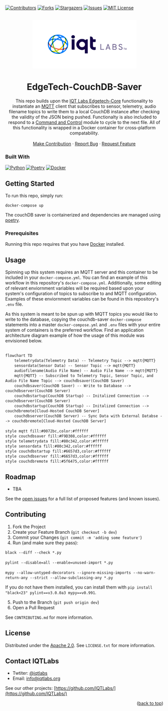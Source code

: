 <a name="readme-top"></a>

[contributors-shield]: https://img.shields.io/github/contributors/IQTLabs/edgetech-couchdb-saver.svg?style=for-the-badge
[contributors-url]: https://github.com/IQTLabs/edgetech-couchdb-saver/graphs/contributors
[forks-shield]: https://img.shields.io/github/forks/IQTLabs/edgetech-couchdb-saver.svg?style=for-the-badge
[forks-url]: https://github.com/IQTLabs/edgetech-couchdb-saver/network/members
[stars-shield]: https://img.shields.io/github/stars/IQTLabs/edgetech-couchdb-saver.svg?style=for-the-badge
[stars-url]: https://github.com/IQTLabs/edgetech-couchdb-saver/stargazers
[issues-shield]: https://img.shields.io/github/issues/IQTLabs/edgetech-couchdb-saver.svg?style=for-the-badge
[issues-url]: https://github.com/IQTLabs/edgetech-couchdb-saver/issues
[license-shield]: https://img.shields.io/github/license/IQTLabs/edgetech-couchdb-saver.svg?style=for-the-badge
[license-url]: https://github.com/IQTLabs/edgetech-couchdb-saver/blob/master/LICENSE.txt
[product-screenshot]: images/screenshot.png

[Python]: https://img.shields.io/badge/python-000000?style=for-the-badge&logo=python
[Python-url]: https://www.python.org
[Poetry]: https://img.shields.io/badge/poetry-20232A?style=for-the-badge&logo=poetry
[Poetry-url]: https://python-poetry.org
[Docker]: https://img.shields.io/badge/docker-35495E?style=for-the-badge&logo=docker
[Docker-url]: https://www.docker.com

[![Contributors][contributors-shield]][contributors-url]
[![Forks][forks-shield]][forks-url]
[![Stargazers][stars-shield]][stars-url]
[![Issues][issues-shield]][issues-url]
[![MIT License][license-shield]][license-url]

<br />
<div align="center">
  <a href="https://iqtlabs.org/">
    <img src="images/logo.png" alt="Logo" width="331" height="153">
  </a>

<h1 align="center">EdgeTech-CouchDB-Saver</h1>

  <p align="center">
    This repo builds upon the <a href="https://github.com/IQTLabs/edgetech-core">IQT Labs Edgetech-Core</a> functionality to instantiate an <a href="https://projects.eclipse.org/projects/iot.mosquitto">MQTT</a> client that subscribes to sensor, telemetry, audio filename topics to write them to a local CouchDB instance after checking the validity of the JSON being pushed. Functionalty is also included to respond to a <a href="https://github.com/IQTLabs/edgetech-c2">Command and Control</a> module to cycle to the next file. All of this functionality is wrapped in a Docker container for cross-platform compatability. 
    <br/>
    <br/>
    <a href="https://github.com/IQTLabs/edgetech-couchdb-saver/pulls">Make Contribution</a>
    ·
    <a href="https://github.com/IQTLabs/edgetech-couchdb-saver/issues">Report Bug</a>
    ·
    <a href="https://github.com/IQTLabs/edgetech-couchdb-saver/issues">Request Feature</a>
  </p>
</div>

### Built With

[![Python][Python]][Python-url]
[![Poetry][Poetry]][Poetry-url]
[![Docker][Docker]][Docker-url]

## Getting Started

To run this repo, simply run:

```
docker-compose up
```

The couchDB saver is containerized and dependencies are managed using [poetry]("https://python-poetry.org"). 

### Prerequisites

Running this repo requires that you have [Docker](https://www.docker.com) installed. 

## Usage

Spinning up this system requires an MQTT server and this container to be included in your `docker-compose.yml`. You can find an example of this workflow in this repository's `docker-compose.yml`. Additionally, some editing of relevant enviornment variables will be required based upon your system's configuration of topics to subscribe to and MQTT configuration. Examples of these enviornment variables can be found in this repository's `.env` file. 

As this system is meant to be spun up with MQTT topics you would like to write to the database, copying the couchdb-saver `docker-compose` statements into a master `docker-compose.yml` and  `.env` files with your entire system of containers is the preferred workflow. Find an application architecture diagram example of how the usage of this module was envisioned below.

```mermaid 

flowchart TD
    telemetrydata(Telemetry Data) -- Telemetry Topic --> mqtt{MQTT}
    sensordata(Sensor Data) -- Sensor Topic --> mqtt{MQTT}
    audiofilename(Audio File Name) -- Audio File Name --> mqtt{MQTT}
    mqtt{MQTT} -- Subscribed to Telemetry Topic, Sensor Topic, and Audio File Name Topic --> couchdbsaver(CouchDB Saver)
    couchdbsaver(CouchDB Saver) -- Write to Database --> couchdbserver(CouchDB Server)
    couchdbstartup(CouchDB Startup) -- Initalized Connection --> couchdbserver(CouchDB Server)
    couchdbstartup(CouchDB Startup) -- Initalized Connection --> couchdbremote[Cloud-Hosted CouchDB Server]
    couchdbserver(CouchDB Server) -- Sync Data with External Databse --> couchdbremote[Cloud-Hosted CouchDB Server]

style mqtt fill:#0072bc,color:#ffffff
style couchdbsaver fill:#F9D308,color:#ffffff
style telemetrydata fill:#80c342,color:#ffffff
style sensordata fill:#80c342,color:#ffffff
style couchdbstartup fill:#6657d3,color:#ffffff
style couchdbserver fill:#6657d3,color:#ffffff
style couchdbremote fill:#5f6475,color:#ffffff

```

## Roadmap

- TBA

See the [open issues](https://github.com/github_username/repo_name/issues) for a full list of proposed features (and known issues).

## Contributing

1. Fork the Project
2. Create your Feature Branch (`git checkout -b dev`)
3. Commit your Changes (`git commit -m 'adding some feature'`)
4. Run (and make sure they pass):
```
black --diff --check *.py

pylint --disable=all --enable=unused-import *.py

mypy --allow-untyped-decorators --ignore-missing-imports --no-warn-return-any --strict --allow-subclassing-any *.py
```
If you do not have them installed, you can install them with `pip install "black<23" pylint==v3.0.0a3 mypy==v0.991`.

5. Push to the Branch (`git push origin dev`)
6. Open a Pull Request

See `CONTRIBUTING.md` for more information.

## License

Distributed under the [Apache 2.0](https://github.com/IQTLabs/edgetech-couchdb-saver/blob/main/LICENSE). See `LICENSE.txt` for more information.

## Contact IQTLabs

  - Twtiter: [@iqtlabs](https://twitter.com/iqtlabs)
  - Email: info@iqtlabs.org

See our other projects: [https://github.com/IQTLabs/](https://github.com/IQTLabs/)

<p align="right">(<a href="#readme-top">back to top</a>)</p>




